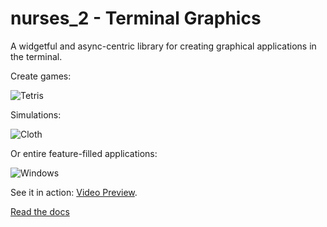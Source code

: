 # nurses_2 - Terminal Graphics

A widgetful and async-centric library for creating graphical applications in the terminal.

Create games:

![Tetris](https://raw.githubusercontent.com/salt-die/nurses_2/main/preview_images/tetris.png)

Simulations:

![Cloth](https://raw.githubusercontent.com/salt-die/nurses_2/main/preview_images/cloth.png)

Or entire feature-filled applications:

![Windows](https://raw.githubusercontent.com/salt-die/nurses_2/main/preview_images/windows.png)

See it in action: [Video Preview](https://youtu.be/LLI6ANQ6MH4).

[Read the docs](https://salt-die.github.io/nurses_2/index.html)
